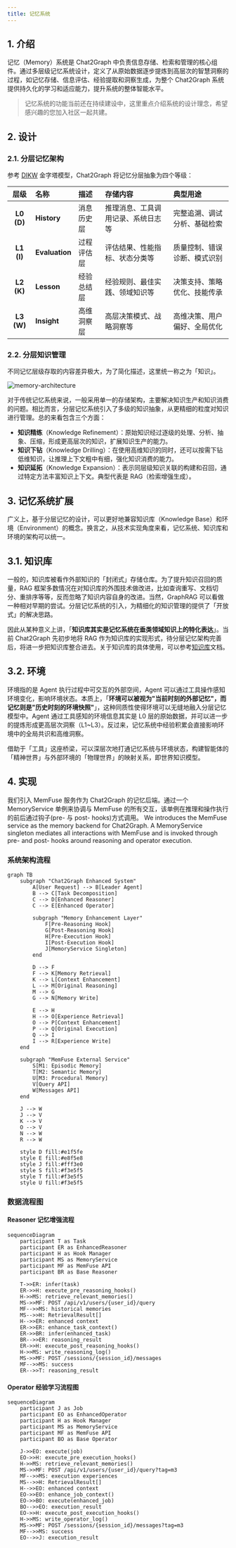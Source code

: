 ```yaml
---
title: 记忆系统
---
```


## 1. 介绍

记忆（Memory）系统是 Chat2Graph 中负责信息存储、检索和管理的核心组件。通过多层级记忆系统设计，定义了从原始数据逐步提炼到高层次的智慧洞察的过程，如记忆存储、信息评估、经验提取和洞察生成，为整个 Chat2Graph 系统提供持久化的学习和适应能力，提升系统的整体智能水平。

> 记忆系统的功能当前还在持续建设中，这里重点介绍系统的设计理念，希望感兴趣的您加入社区一起共建。



## 2. 设计

### 2.1. 分层记忆架构

参考 [DIKW](https://en.wikipedia.org/wiki/DIKW_pyramid) 金字塔模型，Chat2Graph 将记忆分层抽象为四个等级：

| 层级 | 名称 | 描述 | 存储内容 | 典型用途 |
|:----:|:-----|:-----|:---------|:---------|
| **L0 (D)** | **History** | 消息历史层 | 推理消息、工具调用记录、系统日志等 | 完整追溯、调试分析、基础检索 |
| **L1 (I)** | **Evaluation** | 过程评估层 | 评估结果、性能指标、状态分类等 | 质量控制、错误诊断、模式识别 |
| **L2 (K)** | **Lesson** | 经验总结层 | 经验规则、最佳实践、领域知识等 | 决策支持、策略优化、技能传承 |
| **L3 (W)** | **Insight** | 高维洞察层 | 高层决策模式、战略洞察等 | 高维决策、用户偏好、全局优化 |



### 2.2. 分层知识管理

不同记忆层级存取的内容差异极大，为了简化描述，这里统一称之为「知识」。

![memory-architecture](../../asset/image/memory-arch.png)

对于传统记忆系统来说，一般采用单一的存储架构，主要解决知识生产和知识消费的问题。相比而言，分层记忆系统引入了多级的知识抽象，从更精细的粒度对知识进行管理。总的来看包含三个方面：

* **知识精练**（Knowledge Refinement）：原始知识经过逐级的处理、分析、抽象、压缩，形成更高层次的知识，扩展知识生产的能力。
* **知识下钻**（Knowledge Drilling）：在使用高维知识的同时，还可以按需下钻低维知识，让推理上下文粗中有细，强化知识消费的能力。
* **知识延拓**（Knowledge Expansion）：表示同层级知识关联的构建和召回，通过特定方法丰富知识上下文。典型代表是 RAG（检索增强生成）。



## 3. 记忆系统扩展

广义上，基于分层记忆的设计，可以更好地兼容知识库（Knowledge Base）和环境（Environment）的概念。换言之，从技术实现角度来看，记忆系统、知识库和环境的架构可以统一。



## 3.1. 知识库

一般的，知识库被看作外部知识的「封闭式」存储仓库。为了提升知识召回的质量，RAG 框架多数情况在对知识库的外围技术做改进，比如查询重写、文档切分、重排序等等，反而忽略了知识内容自身的改进。当然，GraphRAG 可以看做一种相对早期的尝试。分层记忆系统的引入，为精细化的知识管理的提供了「开放式」的解决思路。

因此从某种意义上讲，「**知识库其实是记忆系统在垂类领域知识上的特化表达**」。当前 Chat2Graph 先初步地将 RAG 作为知识库的实现形式，待分层记忆架构完善后，将进一步把知识库整合进去。关于知识库的具体使用，可以参考[知识库](../cookbook/knowledgebase.md)文档。




## 3.2. 环境

环境指的是 Agent 执行过程中可交互的外部空间，Agent 可以通过工具操作感知环境变化，影响环境状态。本质上，「**环境可以被视为"当前时刻的外部记忆"，而记忆则是"历史时刻的环境快照"**」，这种同质性使得环境可以无缝地融入分层记忆模型中。Agent 通过工具感知的环境信息其实是 L0 层的原始数据，并可以进一步的提炼形成更高层次洞察（L1~L3）。反过来，记忆系统中经验积累会直接影响环境中的全局共识和高维洞察。

借助于「工具」这座桥梁，可以深层次地打通记忆系统与环境状态，构建智能体的「精神世界」与外部环境的「物理世界」的映射关系，即世界知识模型。

## 4. 实现

我们引入 MemFuse 服务作为 Chat2Graph 的记忆后端。通过一个 MemoryService 单例来协调与 MemFuse 的所有交互，该单例在推理和操作执行的前后通过钩子(pre- 与 post- hooks)方式调用。
We introduces the MemFuse service as the memory backend for Chat2Graph. A MemoryService singleton mediates all interactions with MemFuse and is invoked through pre- and post- hooks around reasoning and operator execution.

### 系统架构流程

```mermaid
graph TB
    subgraph "Chat2Graph Enhanced System"
        A[User Request] --> B[Leader Agent]
        B --> C[Task Decomposition]
        C --> D[Enhanced Reasoner]
        C --> E[Enhanced Operator]

        subgraph "Memory Enhancement Layer"
            F[Pre-Reasoning Hook]
            G[Post-Reasoning Hook]
            H[Pre-Execution Hook]
            I[Post-Execution Hook]
            J[MemoryService Singleton]
        end

        D --> F
        F --> K[Memory Retrieval]
        K --> L[Context Enhancement]
        L --> M[Original Reasoning]
        M --> G
        G --> N[Memory Write]

        E --> H
        H --> O[Experience Retrieval]
        O --> P[Context Enhancement]
        P --> Q[Original Execution]
        Q --> I
        I --> R[Experience Write]
    end

    subgraph "MemFuse External Service"
        S[M1: Episodic Memory]
        T[M2: Semantic Memory]
        U[M3: Procedural Memory]
        V[Query API]
        W[Messages API]
    end

    J --> W
    J --> V
    K --> V
    O --> V
    N --> W
    R --> W

    style D fill:#e1f5fe
    style E fill:#e8f5e8
    style J fill:#fff3e0
    style S fill:#f3e5f5
    style T fill:#f3e5f5
    style U fill:#f3e5f5
```

### 数据流程图

#### Reasoner 记忆增强流程

```mermaid
sequenceDiagram
    participant T as Task
    participant ER as EnhancedReasoner
    participant H as Hook Manager
    participant MS as MemoryService
    participant MF as MemFuse API
    participant BR as Base Reasoner

    T->>ER: infer(task)
    ER->>H: execute_pre_reasoning_hooks()
    H->>MS: retrieve_relevant_memories()
    MS->>MF: POST /api/v1/users/{user_id}/query
    MF-->>MS: historical memories
    MS-->>H: RetrievalResult[]
    H-->>ER: enhanced context
    ER->>ER: enhance_task_context()
    ER->>BR: infer(enhanced_task)
    BR-->>ER: reasoning_result
    ER->>H: execute_post_reasoning_hooks()
    H->>MS: write_reasoning_log()
    MS->>MF: POST /sessions/{session_id}/messages
    MF-->>MS: success
    ER-->>T: reasoning_result
```

#### Operator 经验学习流程图

```mermaid
sequenceDiagram
    participant J as Job
    participant EO as EnhancedOperator
    participant H as Hook Manager
    participant MS as MemoryService
    participant MF as MemFuse API
    participant BO as Base Operator

    J->>EO: execute(job)
    EO->>H: execute_pre_execution_hooks()
    H->>MS: retrieve_relevant_memories()
    MS->>MF: POST /api/v1/users/{user_id}/query?tag=m3
    MF-->>MS: execution experiences
    MS-->>H: RetrievalResult[]
    H-->>EO: enhanced context
    EO->>EO: enhance_job_context()
    EO->>BO: execute(enhanced_job)
    BO-->>EO: execution_result
    EO->>H: execute_post_execution_hooks()
    H->>MS: write_operator_log()
    MS->>MF: POST /sessions/{session_id}/messages?tag=m3
    MF-->>MS: success
    EO-->>J: execution_result
```